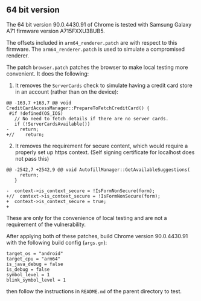 ## 64 bit version

The 64 bit version 90.0.4430.91 of Chrome is tested with Samsung Galaxy A71 firmware version A715FXXU3BUB5.

The offsets included in `arm64_renderer.patch` are with respect to this firmware. The `arm64_renderer.patch` is used to simulate a compromised renderer. 

The patch `browser.patch` patches the browser to make local testing more convenient. It does the following:
1. It removes the `ServerCards` check to simulate having a credit card store in an account (rather than on the device):

```
@@ -163,7 +163,7 @@ void CreditCardAccessManager::PrepareToFetchCreditCard() {
 #if !defined(OS_IOS)
   // No need to fetch details if there are no server cards.
   if (!ServerCardsAvailable())
-    return;
+//    return;

```

2. It removes the requirement for secure content, which would require a properly set up https context. (Self signing certificate for localhost does not pass this)

```
@@ -2542,7 +2542,9 @@ void AutofillManager::GetAvailableSuggestions(
     return;
   }
 
-  context->is_context_secure = !IsFormNonSecure(form);
+//  context->is_context_secure = !IsFormNonSecure(form);
+  context->is_context_secure = true;
+

```

These are only for the convenience of local testing and are not a requirement of the vulnerability.

After applying both of these patches, build Chrome version 90.0.4430.91 with the following build config (`args.gn`):

```
target_os = "android"
target_cpu = "arm64"
is_java_debug = false
is_debug = false
symbol_level = 1
blink_symbol_level = 1
```

then follow the instructions in `README.md` of the parent directory to test.

